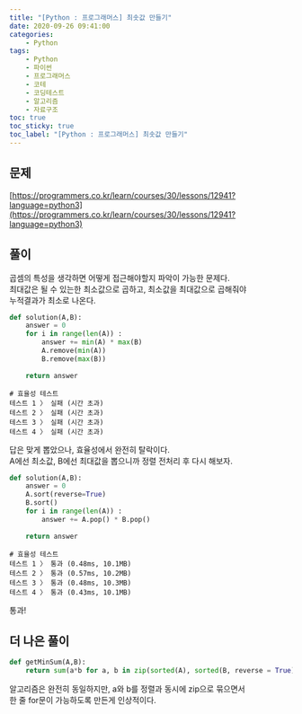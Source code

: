 ```yaml
---
title: "[Python : 프로그래머스] 최솟값 만들기"
date: 2020-09-26 09:41:00
categories:
    - Python
tags:
    - Python
    - 파이썬
    - 프로그래머스
    - 코테  
    - 코딩테스트
    - 알고리즘
    - 자료구조
toc: true
toc_sticky: true
toc_label: "[Python : 프로그래머스] 최솟값 만들기"
---
```

## 문제
[https://programmers.co.kr/learn/courses/30/lessons/12941?language=python3](https://programmers.co.kr/learn/courses/30/lessons/12941?language=python3)
## 풀이
곱셈의 특성을 생각하면 어떻게 접근해야할지 파악이 가능한 문제다.  
최대값은 될 수 있는한 최소값으로 곱하고, 최소값을 최대값으로 곱해줘야  
누적결과가 최소로 나온다.  
```python
def solution(A,B):
    answer = 0
    for i in range(len(A)) :
        answer += min(A) * max(B)
        A.remove(min(A))
        B.remove(max(B))
        
    return answer
```
```
# 효율성 테스트
테스트 1 〉	실패 (시간 초과)
테스트 2 〉	실패 (시간 초과)
테스트 3 〉	실패 (시간 초과)
테스트 4 〉	실패 (시간 초과)
```
답은 맞게 뽑았으나, 효율성에서 완전히 탈락이다.  
A에선 최소값, B에선 최대값을 뽑으니까 정렬 전처리 후 다시 해보자.  
```python
def solution(A,B):
    answer = 0
    A.sort(reverse=True)
    B.sort()
    for i in range(len(A)) :
        answer += A.pop() * B.pop()
        
    return answer
```
```
# 효율성 테스트
테스트 1 〉	통과 (0.48ms, 10.1MB)
테스트 2 〉	통과 (0.57ms, 10.2MB)
테스트 3 〉	통과 (0.48ms, 10.3MB)
테스트 4 〉	통과 (0.43ms, 10.1MB)
```
통과!

## 더 나은 풀이
```python
def getMinSum(A,B):
    return sum(a*b for a, b in zip(sorted(A), sorted(B, reverse = True)))
```
알고리즘은 완전히 동일하지만, a와 b를 정렬과 동시에 zip으로 묶으면서  
한 줄 for문이 가능하도록 만든게 인상적이다.  